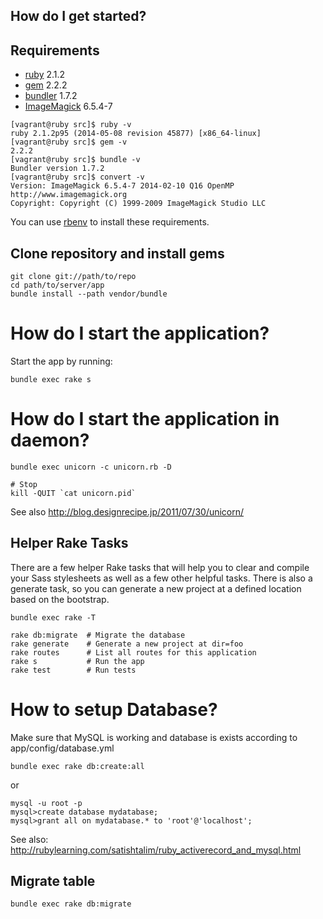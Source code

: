 ## How do I get started?

## Requirements

* [ruby](https://www.ruby-lang.org/en/) 2.1.2
* [gem](https://rubygems.org/) 2.2.2
* [bundler](http://bundler.io/) 1.7.2
* [ImageMagick](http://www.imagemagick.org/) 6.5.4-7


```
[vagrant@ruby src]$ ruby -v
ruby 2.1.2p95 (2014-05-08 revision 45877) [x86_64-linux]
[vagrant@ruby src]$ gem -v
2.2.2
[vagrant@ruby src]$ bundle -v
Bundler version 1.7.2
[vagrant@ruby src]$ convert -v
Version: ImageMagick 6.5.4-7 2014-02-10 Q16 OpenMP http://www.imagemagick.org
Copyright: Copyright (C) 1999-2009 ImageMagick Studio LLC
```

You can use [rbenv](https://github.com/sstephenson/rbenv) to install these requirements.

## Clone repository and install gems

```
git clone git://path/to/repo
cd path/to/server/app
bundle install --path vendor/bundle
```

# How do I start the application?

Start the app by running:

    bundle exec rake s


# How do I start the application in daemon?

    bundle exec unicorn -c unicorn.rb -D

    # Stop
    kill -QUIT `cat unicorn.pid`

See also http://blog.designrecipe.jp/2011/07/30/unicorn/

## Helper Rake Tasks

There are a few helper Rake tasks that will help you to clear and compile your Sass stylesheets as well as a few other helpful tasks. There is also a generate task, so you can generate a new project at a defined location based on the bootstrap.

    bundle exec rake -T

    rake db:migrate  # Migrate the database
    rake generate    # Generate a new project at dir=foo
    rake routes      # List all routes for this application
    rake s           # Run the app
    rake test        # Run tests

# How to setup Database?

Make sure that MySQL is working and database is exists according to app/config/database.yml

    bundle exec rake db:create:all

or

```
mysql -u root -p
mysql>create database mydatabase;  
mysql>grant all on mydatabase.* to 'root'@'localhost';  
```


See also:
http://rubylearning.com/satishtalim/ruby_activerecord_and_mysql.html

## Migrate table

    bundle exec rake db:migrate
